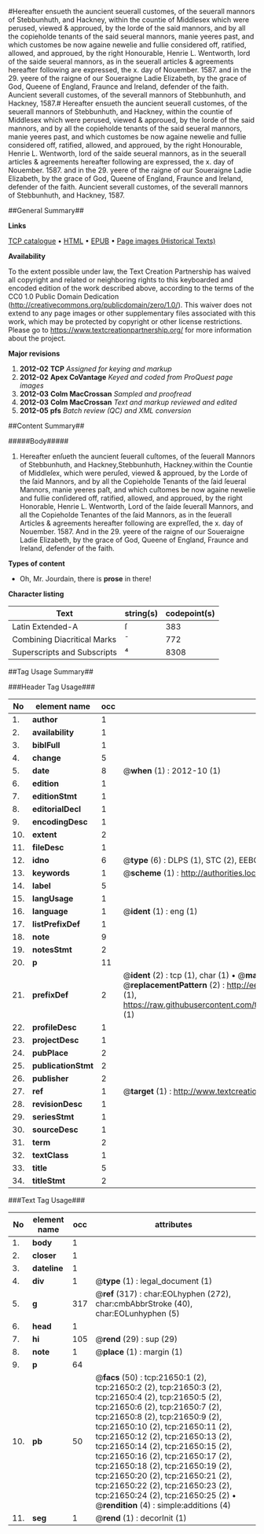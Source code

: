 #Hereafter ensueth the auncient seuerall customes, of the seuerall mannors of Stebbunhuth, and Hackney, within the countie of Middlesex which were perused, viewed & approued, by the lorde of the said mannors, and by all the copieholde tenants of the said seueral mannors, manie yeeres past, and which customes be now againe newelie and fullie considered off, ratified, allowed, and approued, by the right Honourable, Henrie L. Wentworth, lord of the saide seueral mannors, as in the seuerall articles & agreements hereafter following are expressed, the x. day of Nouember. 1587. and in the 29. yeere of the raigne of our Soueraigne Ladie Elizabeth, by the grace of God, Queene of England, Fraunce and Ireland, defender of the faith. Auncient severall customes, of the severall mannors of Stebbunhuth, and Hackney, 1587.#
Hereafter ensueth the auncient seuerall customes, of the seuerall mannors of Stebbunhuth, and Hackney, within the countie of Middlesex which were perused, viewed & approued, by the lorde of the said mannors, and by all the copieholde tenants of the said seueral mannors, manie yeeres past, and which customes be now againe newelie and fullie considered off, ratified, allowed, and approued, by the right Honourable, Henrie L. Wentworth, lord of the saide seueral mannors, as in the seuerall articles & agreements hereafter following are expressed, the x. day of Nouember. 1587. and in the 29. yeere of the raigne of our Soueraigne Ladie Elizabeth, by the grace of God, Queene of England, Fraunce and Ireland, defender of the faith.
Auncient severall customes, of the severall mannors of Stebbunhuth, and Hackney, 1587.

##General Summary##

**Links**

[TCP catalogue](http://www.ota.ox.ac.uk/tcp/)  • 
[HTML](http://tei.it.ox.ac.uk/tcp/Texts-HTML/free/A12/A12960.html)  • 
[EPUB](http://tei.it.ox.ac.uk/tcp/Texts-EPUB/free/A12/A12960.epub) • 
[Page images (Historical Texts)](https://historicaltexts.jisc.ac.uk/eebo-99856127e)

**Availability**

To the extent possible under law, the Text Creation Partnership has waived all copyright and related or neighboring rights to this keyboarded and encoded edition of the work described above, according to the terms of the CC0 1.0 Public Domain Dedication (http://creativecommons.org/publicdomain/zero/1.0/). This waiver does not extend to any page images or other supplementary files associated with this work, which may be protected by copyright or other license restrictions. Please go to https://www.textcreationpartnership.org/ for more information about the project.

**Major revisions**

1. __2012-02__ __TCP__ *Assigned for keying and markup*
1. __2012-02__ __Apex CoVantage__ *Keyed and coded from ProQuest page images*
1. __2012-03__ __Colm MacCrossan__ *Sampled and proofread*
1. __2012-03__ __Colm MacCrossan__ *Text and markup reviewed and edited*
1. __2012-05__ __pfs__ *Batch review (QC) and XML conversion*

##Content Summary##

#####Body#####

1. Hereafter enſueth the auncient ſeuerall cuſtomes, of the ſeuerall Mannors of Stebbunhuth, and Hackney,Stebbunhuth, Hackney.within the Countie of Middleſex, which were peruſed, viewed & approued, by the Lorde of the ſaid Mannors, and by all the Copieholde Tenants of the ſaid ſeueral Mannors, manie yeeres paſt, and which cuſtomes be now againe newelie and fullie conſidered off, ratified, allowed, and approued, by the right Honorable, Henrie L. Wentworth, Lord of the ſaide ſeuerall Mannors, and all the Copieholde Tenantes of the ſaid Mannors, as in the ſeuerall Articles & agreements hereafter following are expreſſed, the x. day of Nouember. 1587. And in the 29. yeere of the raigne of our Soueraigne Ladie Elizabeth, by the grace of God, Queene of England, Fraunce and Ireland, defender of the faith.

**Types of content**

  * Oh, Mr. Jourdain, there is **prose** in there!

**Character listing**


|Text|string(s)|codepoint(s)|
|---|---|---|
|Latin Extended-A|ſ|383|
|Combining             Diacritical Marks|̄|772|
|Superscripts             and Subscripts|⁴|8308|

##Tag Usage Summary##

###Header Tag Usage###

|No|element name|occ|attributes|
|---|---|---|---|
|1.|__author__|1||
|2.|__availability__|1||
|3.|__biblFull__|1||
|4.|__change__|5||
|5.|__date__|8| @__when__ (1) : 2012-10 (1)|
|6.|__edition__|1||
|7.|__editionStmt__|1||
|8.|__editorialDecl__|1||
|9.|__encodingDesc__|1||
|10.|__extent__|2||
|11.|__fileDesc__|1||
|12.|__idno__|6| @__type__ (6) : DLPS (1), STC (2), EEBO-CITATION (1), PROQUEST (1), VID (1)|
|13.|__keywords__|1| @__scheme__ (1) : http://authorities.loc.gov/ (1)|
|14.|__label__|5||
|15.|__langUsage__|1||
|16.|__language__|1| @__ident__ (1) : eng (1)|
|17.|__listPrefixDef__|1||
|18.|__note__|9||
|19.|__notesStmt__|2||
|20.|__p__|11||
|21.|__prefixDef__|2| @__ident__ (2) : tcp (1), char (1)  •  @__matchPattern__ (2) : ([0-9\-]+):([0-9IVX]+) (1), (.+) (1)  •  @__replacementPattern__ (2) : http://eebo.chadwyck.com/downloadtiff?vid=$1&page=$2 (1), https://raw.githubusercontent.com/textcreationpartnership/Texts/master/tcpchars.xml#$1 (1)|
|22.|__profileDesc__|1||
|23.|__projectDesc__|1||
|24.|__pubPlace__|2||
|25.|__publicationStmt__|2||
|26.|__publisher__|2||
|27.|__ref__|1| @__target__ (1) : http://www.textcreationpartnership.org/docs/. (1)|
|28.|__revisionDesc__|1||
|29.|__seriesStmt__|1||
|30.|__sourceDesc__|1||
|31.|__term__|2||
|32.|__textClass__|1||
|33.|__title__|5||
|34.|__titleStmt__|2||


###Text Tag Usage###

|No|element name|occ|attributes|
|---|---|---|---|
|1.|__body__|1||
|2.|__closer__|1||
|3.|__dateline__|1||
|4.|__div__|1| @__type__ (1) : legal_document (1)|
|5.|__g__|317| @__ref__ (317) : char:EOLhyphen (272), char:cmbAbbrStroke (40), char:EOLunhyphen (5)|
|6.|__head__|1||
|7.|__hi__|105| @__rend__ (29) : sup (29)|
|8.|__note__|1| @__place__ (1) : margin (1)|
|9.|__p__|64||
|10.|__pb__|50| @__facs__ (50) : tcp:21650:1 (2), tcp:21650:2 (2), tcp:21650:3 (2), tcp:21650:4 (2), tcp:21650:5 (2), tcp:21650:6 (2), tcp:21650:7 (2), tcp:21650:8 (2), tcp:21650:9 (2), tcp:21650:10 (2), tcp:21650:11 (2), tcp:21650:12 (2), tcp:21650:13 (2), tcp:21650:14 (2), tcp:21650:15 (2), tcp:21650:16 (2), tcp:21650:17 (2), tcp:21650:18 (2), tcp:21650:19 (2), tcp:21650:20 (2), tcp:21650:21 (2), tcp:21650:22 (2), tcp:21650:23 (2), tcp:21650:24 (2), tcp:21650:25 (2)  •  @__rendition__ (4) : simple:additions (4)|
|11.|__seg__|1| @__rend__ (1) : decorInit (1)|
